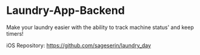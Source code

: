 # Laundry-App-Backend
Make your laundry easier with the ability to track machine status'
and keep timers!

iOS Repository: https://github.com/sageserin/laundry_day
